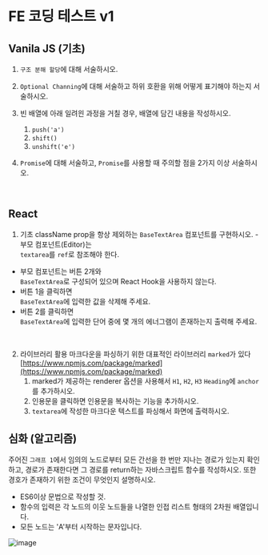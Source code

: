 # FE 코딩 테스트 v1

## Vanila JS (기초)

1. `구조 분해 할당`에 대해 서술하시오.


2. `Optional Channing`에 대해 서술하고 하위 호환을 위해 어떻게 표기해야 하는지 서술하시오.


3. 빈 배열에 아래 일려읜 과정을 거칠 경우, 배열에 담긴 내용을 작성하시오.
    1. `push('a')`
    2. `shift()`
    3. `unshift('e')`


4. `Promise`에 대해 서술하고, `Promise`를 사용할 때 주의할 점을 2가지 이상 서술하시오.

<br />

## React
1. 기초
  className prop을 항상 제외하는 `BaseTextArea` 컴포넌트를 구현하시오.
  -부모 컴포넌트(Editor)는<br />
   `textarea`를 `ref`로 참조해야 한다.
  - 부모 컴포넌트는 버튼 2개와<br />
  `BaseTextArea`로 구성되어 있으며 React Hook을 사용하지 않는다.
  - 버튼 1을 클릭하면<br />
  `BaseTextArea`에 입력한 값을 삭제해 주세요.
  - 버튼 2를 클릭하면<br />
  `BaseTextArea`에 입력한 단어 중에 몇 개의 에너그램이 존재하는지 출력해 주세요.

<br />

2. 라이브러리 활용
  마크다운을 파싱하기 위한 대표적인 라이브러리 `marked`가 있다
  [https://www.npmjs.com/package/marked](https://www.npmjs.com/package/marked)
    1. marked가 제공하는 renderer 옵션을 사용해서 `H1`, `H2`, `H3` `Heading`에 `anchor`를 추가하시오.
    2. 인용문을 클릭하면 인용문을 복사하는 기능을 추가하시오.
    3. `textarea`에 작성한 마크다운 텍스트를 파싱해서 화면에 출력하시오.

## 심화 (알고리즘)
주어진 `그래프 1`에서 임의의 노드로부터 모든 간선을 한 번만 지나는 경로가 있는지 확인하고,
경로가 존재한다면 그 경로를 return하는 자바스크립트 함수를 작성하시오.
또한 경호가 존재하기 위한 조건이 무엇인지 설명하시오.

- ES6이상 문법으로 작성할 것.
- 함수의 입력은 각 노드의 이웃 노드들을 나열한 인접 리스트 형태의 2차원 배열입니다.
- 모든 노드는 'A'부터 시작하는 문자입니다.

![image](https://github.com/user-attachments/assets/c6cb8097-8aab-48ed-9c61-b78c6e127f8a)
